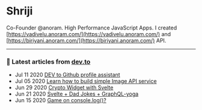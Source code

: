 <meta property="og:description" content="High Performance JavaScript Apps">
<meta property="og:title" content="Shriji Kondan">
<meta property="og:url" content="https://shriji.xyz">
<meta property="og:type" content="website">
<meta property="og:image" content="https://widget.anoram.com/socialshare.jpg">

<meta name="twitter:card" content="summary_large_image">
<meta name="twitter:creator" content="@shriji">
<meta name="twitter:url" content="https://shriji.xyz">
<meta name="twitter:title" content="High Performance JavaScript Apps">
<meta name="twitter:description" content="Shriji Kondan">
<meta name="twitter:image" content="https://widget.anoram.com/twshare.jpg">

<meta name="Description" content="Shriji Kondan">

# Shriji
Co-Founder @anoram. High Performance JavaScript Apps. I created [https://vadivelu.anoram.com/](https://vadivelu.anoram.com/) and [https://biriyani.anoram.com/](https://biriyani.anoram.com/) API.
<hr>

### 📝 Latest articles from [dev.to](https://dev.to/shriji)


* Jul 11 2020 [DEV to Github profile assistant](https://dev.to/shriji/dev-to-github-profile-assistant-p8f) 
* Jul 05 2020 [Learn how to build simple Image API service](https://dev.to/shriji/learn-how-to-build-simple-image-api-service-92b) 
* Jun 29 2020 [Crypto Widget with Svelte](https://dev.to/shriji/crypto-widget-with-svelte-28h0) 
* Jun 21 2020 [Svelte + Dad Jokes + GraphQL-yoga](https://dev.to/shriji/svelte-dad-jokes-graphql-yoga-433i) 
* Jun 15 2020 [Game on console.log()?](https://dev.to/shriji/game-on-console-log-5cbk) 







<!--
**peopledrivemecrazy/peopledrivemecrazy** is a ✨ _special_ ✨ repository because its `README.md` (this file) appears on your GitHub profile.
[![GGWP](https://img.shields.io/badge/GG-WP-crimson.svg)](https://shriji.xyz/)
Here are some ideas to get you started:

- 🔭 I’m currently working on ...
- 🌱 I’m currently learning ...
- 👯 I’m looking to collaborate on ...
- 🤔 I’m looking for help with ...
- 💬 Ask me about ...
- 📫 How to reach me: ...
- 😄 Pronouns: ...
- ⚡ Fun fact: ...
-->


